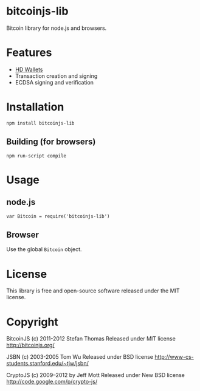 # bitcoinjs-lib

Bitcoin library for node.js and browsers.


# Features

- [HD Wallets](https://github.com/bitcoin/bips/blob/master/bip-0032.mediawiki)
- Transaction creation and signing
- ECDSA signing and verification

# Installation

`npm install bitcoinjs-lib`

## Building (for browsers)

`npm run-script compile`

# Usage

## node.js

`var Bitcoin = require('bitcoinjs-lib')`

## Browser

Use the global `Bitcoin` object.

# License

This library is free and open-source software released under the MIT
license.

# Copyright

BitcoinJS (c) 2011-2012 Stefan Thomas
Released under MIT license
http://bitcoinjs.org/

JSBN (c) 2003-2005 Tom Wu
Released under BSD license
http://www-cs-students.stanford.edu/~tjw/jsbn/

CryptoJS (c) 2009–2012 by Jeff Mott
Released under New BSD license
http://code.google.com/p/crypto-js/
